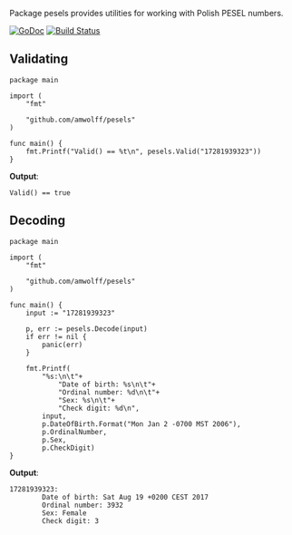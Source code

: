 Package pesels provides utilities for working with Polish PESEL numbers.

[![GoDoc](https://godoc.org/github.com/amwolff/pesels?status.svg)](https://godoc.org/github.com/amwolff/pesels)
[![Build Status](https://travis-ci.org/amwolff/pesels.svg?branch=master)](https://travis-ci.org/amwolff/pesels)

## Validating

```
package main

import (
	"fmt"

	"github.com/amwolff/pesels"
)

func main() {
	fmt.Printf("Valid() == %t\n", pesels.Valid("17281939323"))
}
```

**Output**:

```
Valid() == true
```

## Decoding

```
package main

import (
	"fmt"

	"github.com/amwolff/pesels"
)

func main() {
	input := "17281939323"

	p, err := pesels.Decode(input)
	if err != nil {
		panic(err)
	}

	fmt.Printf(
		"%s:\n\t"+
			"Date of birth: %s\n\t"+
			"Ordinal number: %d\n\t"+
			"Sex: %s\n\t"+
			"Check digit: %d\n",
		input,
		p.DateOfBirth.Format("Mon Jan 2 -0700 MST 2006"),
		p.OrdinalNumber,
		p.Sex,
		p.CheckDigit)
}
```

**Output**:

```
17281939323:
        Date of birth: Sat Aug 19 +0200 CEST 2017
        Ordinal number: 3932
        Sex: Female
        Check digit: 3
```
